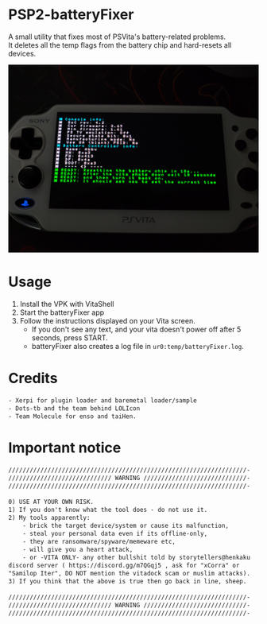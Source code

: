 # PSP2-batteryFixer
A small utility that fixes most of PSVita's battery-related problems.
<br>
It deletes all the temp flags from the battery chip and hard-resets all devices.
</br>

![ref0](https://github.com/SKGleba/PSP2-batteryFixer/raw/master/screen/screen1.jpg)

# Usage
1) Install the VPK with VitaShell
2) Start the batteryFixer app
3) Follow the instructions displayed on your Vita screen.
	- If you don't see any text, and your vita doesn't power off after 5 seconds, press START.
	- batteryFixer also creates a log file in ```ur0:temp/batteryFixer.log```.

# Credits
	- Xerpi for plugin loader and baremetal loader/sample
	- Dots-tb and the team behind LOLIcon
	- Team Molecule for enso and taiHen.
	
# Important notice
```
///////////////////////////////////////////////////////////////////-
///////////////////////////// WARNING /////////////////////////////-
///////////////////////////////////////////////////////////////////-

0) USE AT YOUR OWN RISK.
1) If you don't know what the tool does - do not use it.
2) My tools apparently: 
	- brick the target device/system or cause its malfunction,
	- steal your personal data even if its offline-only, 
	- they are ransomware/spyware/memeware etc,
	- will give you a heart attack,
	- or -VITA ONLY- any other bullshit told by storytellers@henkaku
discord server ( https://discord.gg/m7QGqj5 , ask for "xCorra" or 
"Samilop Iter", DO NOT mention the vitadock scam or muslim attacks).
3) If you think that the above is true then go back in line, sheep.

///////////////////////////////////////////////////////////////////-
///////////////////////////// WARNING /////////////////////////////-
///////////////////////////////////////////////////////////////////-
```
